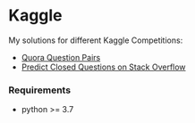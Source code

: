 # Kaggle
My solutions for different Kaggle Competitions:
- [Quora Question Pairs](./Quora_Question_Pairs/)
- [Predict Closed Questions on Stack Overflow](./Predict_Closed_Questions_on_Stack_Overflow/)

### Requirements
- python >= 3.7
